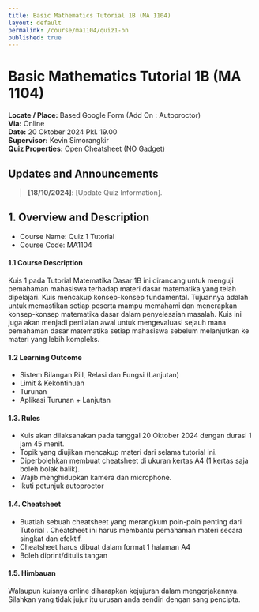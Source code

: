 ```yaml
---
title: Basic Mathematics Tutorial 1B (MA 1104)
layout: default
permalink: /course/ma1104/quiz1-on
published: true
---
```

# Basic Mathematics Tutorial 1B (MA 1104)

**Locate / Place:** Based Google Form (Add On : Autoproctor)  
**Via:** Online  
**Date:** 20 Oktober 2024 Pkl. 19.00  
**Supervisor:** Kevin Simorangkir  
**Quiz Properties:** Open Cheatsheet (NO Gadget)

## Updates and Announcements

> **[18/10/2024]**: [Update Quiz Information].

## 1. Overview and Description

* Course Name: Quiz 1 Tutorial
* Course Code: MA1104

#### 1.1 Course Description

Kuis 1 pada Tutorial Matematika Dasar 1B ini dirancang untuk menguji pemahaman mahasiswa terhadap materi dasar matematika yang telah dipelajari. Kuis mencakup konsep-konsep fundamental. Tujuannya adalah untuk memastikan setiap peserta mampu memahami dan menerapkan konsep-konsep matematika dasar dalam penyelesaian masalah. Kuis ini juga akan menjadi penilaian awal untuk mengevaluasi sejauh mana pemahaman dasar matematika setiap mahasiswa sebelum melanjutkan ke materi yang lebih kompleks.

#### 1.2 Learning Outcome

- Sistem Bilangan Riil, Relasi dan Fungsi (Lanjutan)
- Limit & Kekontinuan
- Turunan
- Aplikasi Turunan + Lanjutan

#### 1.3. Rules

- Kuis akan dilaksanakan pada tanggal 20 Oktober 2024 dengan durasi 1 jam 45 menit.
- Topik yang diujikan mencakup materi dari selama tutorial ini.
- Diperbolehkan membuat  cheatsheet di ukuran kertas A4 (1 kertas saja boleh bolak balik).
- Wajib menghidupkan kamera dan microphone.
- Ikuti petunjuk autoproctor

#### 1.4. Cheatsheet

- Buatlah sebuah cheatsheet yang merangkum poin-poin penting dari Tutorial . Cheatsheet ini harus membantu pemahaman materi secara singkat dan efektif.
- Cheatsheet harus dibuat dalam format 1 halaman A4
- Boleh diprint/ditulis tangan

#### 1.5. Himbauan

Walaupun kuisnya online diharapkan kejujuran dalam mengerjakannya. Silahkan yang tidak jujur itu urusan anda sendiri dengan sang pencipta.
